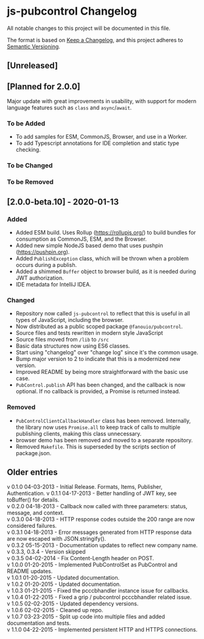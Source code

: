 # js-pubcontrol Changelog

All notable changes to this project will be documented in this file.

The format is based on [Keep a Changelog](https://keepachangelog.com/en/1.0.0/),
and this project adheres to [Semantic Versioning](https://semver.org/spec/v2.0.0.html).

## [Unreleased]

## [Planned for 2.0.0]
Major update with great improvements in usability, with support for modern
language features such as `class` and `async`/`await`.

### To be Added
- To add samples for ESM, CommonJS, Browser, and use in a Worker.
- To add Typescript annotations for IDE completion and static type checking.

### To be Changed
### To be Removed

## [2.0.0-beta.10] - 2020-01-13
### Added
- Added ESM build. Uses Rollup (https://rollupjs.org/) to build bundles for consumption as CommonJS, ESM,
  and the Browser.
- Added new simple NodeJS based demo that uses pushpin (https://pushpin.org).
- Added `PublishException` class, which will be thrown when a problem occurs during a publish.
- Added a shimmed `Buffer` object to browser build, as it is needed during JWT authorization.
- IDE metadata for IntelliJ IDEA.

### Changed
- Repository now called `js-pubcontrol` to reflect that this is useful in all types of JavaScript,
  including the browser.
- Now distributed as a public scoped package `@fanouio/pubcontrol`.
- Source files and tests rewritten in modern style JavaScript
- Source files moved from `/lib` to `/src`
- Basic data structures now using ES6 classes.
- Start using "changelog" over "change log" since it's the common usage.
- Bump major version to 2 to indicate that this is a modernized new version.
- Improved README by being more straightforward with the basic use case.
- `PubControl.publish` API has been changed, and the callback is now optional.
  If no callback is provided, a Promise is returned instead.

### Removed
- `PubControlClientCallbackHandler` class has been removed. Internally, the library now uses
  `Promise.all` to keep track of calls to multiple publishing clients, making this
  class unnecessary.
- browser demo has been removed and moved to a separate repository.
- Removed `Makefile`. This is superseded by the scripts section of package.json.

## Older entries

v 0.1.0 04-03-2013  - Initial Release. Formats, Items, Publisher, Authentication.
v 0.1.1 04-17-2013  - Better handling of JWT key, see toBuffer() for details.  
v 0.2.0 04-18-2013  - Callback now called with three parameters: status, message, and context.  
v 0.3.0 04-18-2013  - HTTP response codes outside the 200 range are now considered failures.  
v 0.3.1 04-18-2013  - Error messages generated from HTTP response data are now escaped with JSON.stringify().  
v 0.3.2 05-15-2013  - Documentation updates to reflect new company name.  
v 0.3.3, 0.3.4      - Version skipped  
v 0.3.5 04-02-2014  - Fix Content-Length header on POST.  
v 1.0.0 01-20-2015  - Implemented PubControlSet as PubControl and README updates.  
v 1.0.1 01-20-2015  - Updated documentation.  
v 1.0.2 01-20-2015  - Updated documentation.  
v 1.0.3 01-21-2015  - Fixed the pcccbhandler instance issue for callbacks.  
v 1.0.4 01-22-2015  - Fixed a grip / pubcontrol pcccbhandler related issue.  
v 1.0.5 02-02-2015  - Updated dependency versions.  
v 1.0.6 02-02-2015  - Cleaned up repo.  
v 1.0.7 03-23-2015  - Split up code into multiple files and added documentation and tests.  
v 1.1.0 04-22-2015  - Implemented persistent HTTP and HTTPS connections.
